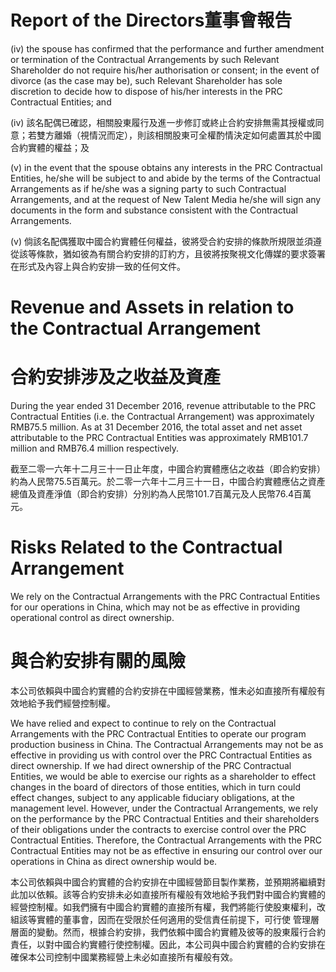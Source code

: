 # Report of the Directors董事會報告  

(iv) the spouse has confirmed that the performance and further amendment or termination of the Contractual Arrangements by such Relevant Shareholder do not require his/her authorisation or consent; in the event of divorce (as the case may be), such Relevant Shareholder has sole discretion to decide how to dispose of his/her interests in the PRC Contractual Entities; and  

(iv) 該名配偶已確認，相關股東履行及進一步修訂或終止合約安排無需其授權或同意；若雙方離婚（視情況而定），則該相關股東可全權酌情決定如何處置其於中國合約實體的權益；及  

(v) in the event that the spouse obtains any interests in the PRC Contractual Entities, he/she will be subject to and abide by the terms of the Contractual Arrangements as if he/she was a signing party to such Contractual Arrangements, and at the request of New Talent Media he/she will sign any documents in the form and substance consistent with the Contractual Arrangements.  

(v) 倘該名配偶獲取中國合約實體任何權益，彼將受合約安排的條款所規限並須遵從該等條款，猶如彼為有關合約安排的訂約方，且彼將按聚視文化傳媒的要求簽署在形式及內容上與合約安排一致的任何文件。  

# Revenue and Assets in relation to the Contractual Arrangement  

# 合約安排涉及之收益及資產  

During the year ended 31 December 2016, revenue attributable to the PRC Contractual Entities (i.e. the Contractual Arrangement) was approximately RMB75.5 million. As at 31 December 2016, the total asset and net asset attributable to the PRC Contractual Entities was approximately RMB101.7 million and RMB76.4 million respectively.  

截至二零一六年十二月三十一日止年度，中國合約實體應佔之收益（即合約安排）約為人民幣75.5百萬元。於二零一六年十二月三十一日，中國合約實體應佔之資產總值及資產淨值（即合約安排）分別約為人民幣101.7百萬元及人民幣76.4百萬元。  

# Risks Related to the Contractual Arrangement  

We rely on the Contractual Arrangements with the PRC Contractual Entities for our operations in China, which may not be as effective in providing operational control as direct ownership.  

# 與合約安排有關的風險  

本公司依賴與中國合約實體的合約安排在中國經營業務，惟未必如直接所有權般有效地給予我們經營控制權。  

We have relied and expect to continue to rely on the Contractual Arrangements with the PRC Contractual Entities to operate our program production business in China. The Contractual Arrangements may not be as effective in providing us with control over the PRC Contractual Entities as direct ownership. If we had direct ownership of the PRC Contractual Entities, we would be able to exercise our rights as a shareholder to effect changes in the board of directors of those entities, which in turn could effect changes, subject to any applicable fiduciary obligations, at the management level. However, under the Contractual Arrangements, we rely on the performance by the PRC Contractual Entities and their shareholders of their obligations under the contracts to exercise control over the PRC Contractual Entities. Therefore, the Contractual Arrangements with the PRC Contractual Entities may not be as effective in ensuring our control over our operations in China as direct ownership would be.  

本公司依賴與中國合約實體的合約安排在中國經營節目製作業務，並預期將繼續對此加以依賴。該等合約安排未必如直接所有權般有效地給予我們對中國合約實體的經營控制權。如我們擁有中國合約實體的直接所有權，我們將能行使股東權利，改組該等實體的董事會，因而在受限於任何適用的受信責任前提下，可行使 管理層層面的變動。然而，根據合約安排，我們依賴中國合約實體及彼等的股東履行合約責任，以對中國合約實體行使控制權。因此，本公司與中國合約實體的合約安排在確保本公司控制中國業務經營上未必如直接所有權般有效。  